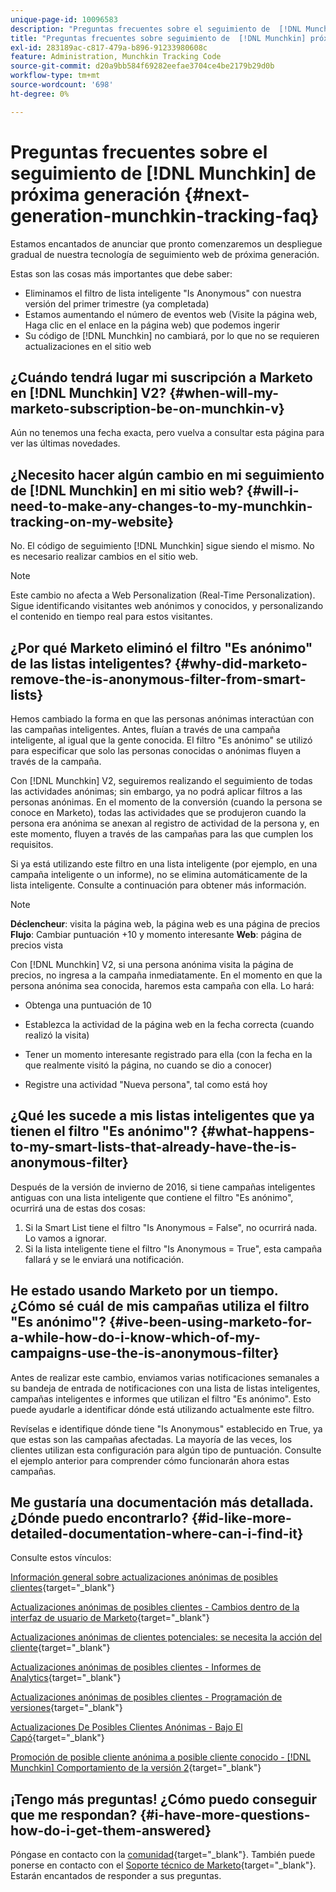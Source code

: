 ```yaml
---
unique-page-id: 10096583
description: "Preguntas frecuentes sobre el seguimiento de  [!DNL Munchkin] próxima generación - Documentos de Marketo - Documentación del producto"
title: "Preguntas frecuentes sobre seguimiento de  [!DNL Munchkin] próxima generación"
exl-id: 283189ac-c817-479a-b896-91233980608c
feature: Administration, Munchkin Tracking Code
source-git-commit: d20a9bb584f69282eefae3704ce4be2179b29d0b
workflow-type: tm+mt
source-wordcount: '698'
ht-degree: 0%

---
```


# Preguntas frecuentes sobre el seguimiento de [!DNL Munchkin] de próxima generación {#next-generation-munchkin-tracking-faq}

Estamos encantados de anunciar que pronto comenzaremos un despliegue gradual de nuestra tecnología de seguimiento web de próxima generación.

Estas son las cosas más importantes que debe saber:

* Eliminamos el filtro de lista inteligente &quot;Is Anonymous&quot; con nuestra versión del primer trimestre (ya completada)
* Estamos aumentando el número de eventos web (Visite la página web, Haga clic en el enlace en la página web) que podemos ingerir
* Su código de [!DNL Munchkin] no cambiará, por lo que no se requieren actualizaciones en el sitio web

## ¿Cuándo tendrá lugar mi suscripción a Marketo en [!DNL Munchkin] V2? {#when-will-my-marketo-subscription-be-on-munchkin-v}

Aún no tenemos una fecha exacta, pero vuelva a consultar esta página para ver las últimas novedades.

## ¿Necesito hacer algún cambio en mi seguimiento de [!DNL Munchkin] en mi sitio web? {#will-i-need-to-make-any-changes-to-my-munchkin-tracking-on-my-website}

No. El código de seguimiento [!DNL Munchkin] sigue siendo el mismo. No es necesario realizar cambios en el sitio web.

>[!NOTE]
>
>Este cambio no afecta a Web Personalization (Real-Time Personalization). Sigue identificando visitantes web anónimos y conocidos, y personalizando el contenido en tiempo real para estos visitantes.

## ¿Por qué Marketo eliminó el filtro &quot;Es anónimo&quot; de las listas inteligentes? {#why-did-marketo-remove-the-is-anonymous-filter-from-smart-lists}

Hemos cambiado la forma en que las personas anónimas interactúan con las campañas inteligentes. Antes, fluían a través de una campaña inteligente, al igual que la gente conocida. El filtro &quot;Es anónimo&quot; se utilizó para especificar que solo las personas conocidas o anónimas fluyen a través de la campaña.

Con [!DNL Munchkin] V2, seguiremos realizando el seguimiento de todas las actividades anónimas; sin embargo, ya no podrá aplicar filtros a las personas anónimas. En el momento de la conversión (cuando la persona se conoce en Marketo), todas las actividades que se produjeron cuando la persona era anónima se anexan al registro de actividad de la persona y, en este momento, fluyen a través de las campañas para las que cumplen los requisitos.

Si ya está utilizando este filtro en una lista inteligente (por ejemplo, en una campaña inteligente o un informe), no se elimina automáticamente de la lista inteligente. Consulte a continuación para obtener más información.

>[!NOTE]
>
>**Déclencheur**: visita la página web, la página web es una página de precios\
>**Flujo**: Cambiar puntuación +10 y momento interesante
>**Web**: página de precios vista
>
>Con [!DNL Munchkin] V2, si una persona anónima visita la página de precios, no ingresa a la campaña inmediatamente. En el momento en que la persona anónima sea conocida, haremos esta campaña con ella. Lo hará:
>
>* Obtenga una puntuación de 10
>
>* Establezca la actividad de la página web en la fecha correcta (cuando realizó la visita)
>
>* Tener un momento interesante registrado para ella (con la fecha en la que realmente visitó la página, no cuando se dio a conocer)
>
>* Registre una actividad &quot;Nueva persona&quot;, tal como está hoy

## ¿Qué les sucede a mis listas inteligentes que ya tienen el filtro &quot;Es anónimo&quot;? {#what-happens-to-my-smart-lists-that-already-have-the-is-anonymous-filter}

Después de la versión de invierno de 2016, si tiene campañas inteligentes antiguas con una lista inteligente que contiene el filtro &quot;Es anónimo&quot;, ocurrirá una de estas dos cosas:

1. Si la Smart List tiene el filtro &quot;Is Anonymous = False&quot;, no ocurrirá nada. Lo vamos a ignorar.
1. Si la lista inteligente tiene el filtro &quot;Is Anonymous = True&quot;, esta campaña fallará y se le enviará una notificación.

## He estado usando Marketo por un tiempo. ¿Cómo sé cuál de mis campañas utiliza el filtro &quot;Es anónimo&quot;? {#ive-been-using-marketo-for-a-while-how-do-i-know-which-of-my-campaigns-use-the-is-anonymous-filter}

Antes de realizar este cambio, enviamos varias notificaciones semanales a su bandeja de entrada de notificaciones con una lista de listas inteligentes, campañas inteligentes e informes que utilizan el filtro &quot;Es anónimo&quot;. Esto puede ayudarle a identificar dónde está utilizando actualmente este filtro.

Revíselas e identifique dónde tiene &quot;Is Anonymous&quot; establecido en True, ya que estas son las campañas afectadas. La mayoría de las veces, los clientes utilizan esta configuración para algún tipo de puntuación. Consulte el ejemplo anterior para comprender cómo funcionarán ahora estas campañas.

## Me gustaría una documentación más detallada. ¿Dónde puedo encontrarlo? {#id-like-more-detailed-documentation-where-can-i-find-it}

Consulte estos vínculos:

[Información general sobre actualizaciones anónimas de posibles clientes](https://nation.marketo.com/docs/DOC-2937){target="_blank"}

[Actualizaciones anónimas de posibles clientes - Cambios dentro de la interfaz de usuario de Marketo](https://nation.marketo.com/docs/DOC-2938){target="_blank"}

[Actualizaciones anónimas de clientes potenciales: se necesita la acción del cliente](https://nation.marketo.com/docs/DOC-2939){target="_blank"}

[Actualizaciones anónimas de posibles clientes - Informes de Analytics](https://nation.marketo.com/docs/DOC-2940){target="_blank"}

[Actualizaciones anónimas de posibles clientes - Programación de versiones](https://nation.marketo.com/docs/DOC-2961){target="_blank"}

[Actualizaciones De Posibles Clientes Anónimas - Bajo El Capó](https://nation.marketo.com/docs/DOC-2962){target="_blank"}

[Promoción de posible cliente anónima a posible cliente conocido - [!DNL Munchkin] Comportamiento de la versión 2](https://nation.marketo.com/docs/DOC-2963){target="_blank"}

## ¡Tengo más preguntas! ¿Cómo puedo conseguir que me respondan? {#i-have-more-questions-how-do-i-get-them-answered}

Póngase en contacto con la [comunidad](https://nation.marketo.com/){target="_blank"}. También puede ponerse en contacto con el [Soporte técnico de Marketo](https://nation.marketo.com/t5/Support/ct-p/Support){target="_blank"}. Estarán encantados de responder a sus preguntas.
